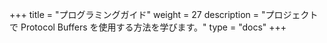 +++
title = "プログラミングガイド"
weight = 27
description = "プロジェクトで Protocol Buffers を使用する方法を学びます。"
type = "docs"
+++
